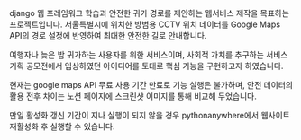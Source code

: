 django 웹 프레임워크 학습과 안전한 귀가 경로를 제안하는 웹서비스 제작을 목표하는 프로젝트입니다.
서울특별시에 위치한 방범용 CCTV 위치 데이터를 Google Maps API의 경로 설정에 반영하여 최대한 안전한 길로 안내합니다.

여행자나 늦은 밤 귀가하는 사용자를 위한 서비스이며,
사회적 가치를 추구하는 서비스 기획 공모전에서 입상하였던 아이디어를 토대로 핵심 기능을 구현하고자 하였습니다.

현재는 google maps API 무료 사용 기간 만료로 기능 실행은 불가하며,
안전 데이터의 활용 전후 차이는 노션 페이지에 스크린샷 이미지를 통해 비교해 두었습니다.

만일 활성화 갱신 기간이 지나 실행이 되지 않을 경우 pythonanywhere에서 웹사이트 재활성화 후 실행할 수 있습니다.

